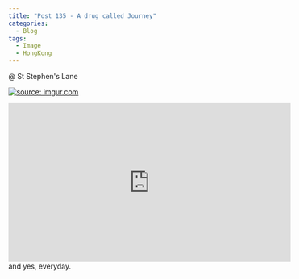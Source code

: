 ```yaml
---
title: "Post 135 - A drug called Journey"
categories:
  - Blog
tags:
  - Image
  - HongKong
---
```


@ St Stephen's Lane

<a href="https://imgur.com/76LpWyI"><img src="https://i.imgur.com/76LpWyI.jpg" title="source: imgur.com" /></a>

<iframe width="560" height="315" src="https://www.youtube.com/embed/fyrsExw_LUg" title="YouTube video player" frameborder="0" allow="accelerometer; autoplay; clipboard-write; encrypted-media; gyroscope; picture-in-picture" allowfullscreen></iframe>
<br/>
and yes, everyday.



<script src="https://utteranc.es/client.js"
        repo="serendipityinlife/serendipityinlife.github.io"
        issue-term="pathname"
        theme="github-light"
        crossorigin="anonymous"
        async>
</script>
